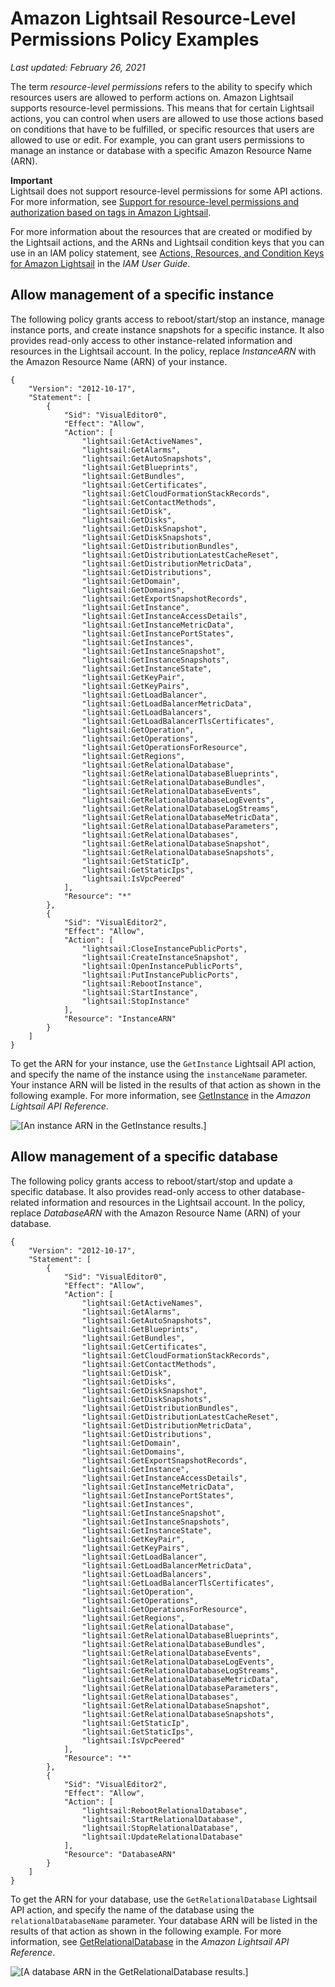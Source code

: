 # Amazon Lightsail Resource\-Level Permissions Policy Examples<a name="security_iam_resource-based-policy-examples"></a>

 *Last updated: February 26, 2021* 

The term *resource\-level permissions* refers to the ability to specify which resources users are allowed to perform actions on\. Amazon Lightsail supports resource\-level permissions\. This means that for certain Lightsail actions, you can control when users are allowed to use those actions based on conditions that have to be fulfilled, or specific resources that users are allowed to use or edit\. For example, you can grant users permissions to manage an instance or database with a specific Amazon Resource Name \(ARN\)\.

**Important**  
Lightsail does not support resource\-level permissions for some API actions\. For more information, see [Support for resource\-level permissions and authorization based on tags in Amazon Lightsail](resource-level-permissions-and-auth-based-on-tags-support.md)\.

For more information about the resources that are created or modified by the Lightsail actions, and the ARNs and Lightsail condition keys that you can use in an IAM policy statement, see [Actions, Resources, and Condition Keys for Amazon Lightsail](https://docs.aws.amazon.com/IAM/latest/UserGuide/list_amazonlightsail.html) in the *IAM User Guide*\.

## Allow management of a specific instance<a name="security_iam_resource-based-policy-examples-manage-specific-instance"></a>

The following policy grants access to reboot/start/stop an instance, manage instance ports, and create instance snapshots for a specific instance\. It also provides read\-only access to other instance\-related information and resources in the Lightsail account\. In the policy, replace *InstanceARN* with the Amazon Resource Name \(ARN\) of your instance\.

```
{
    "Version": "2012-10-17",
    "Statement": [
        {
            "Sid": "VisualEditor0",
            "Effect": "Allow",
            "Action": [
                "lightsail:GetActiveNames",
                "lightsail:GetAlarms",
                "lightsail:GetAutoSnapshots",
                "lightsail:GetBlueprints",
                "lightsail:GetBundles",
                "lightsail:GetCertificates",
                "lightsail:GetCloudFormationStackRecords",
                "lightsail:GetContactMethods",
                "lightsail:GetDisk",
                "lightsail:GetDisks",
                "lightsail:GetDiskSnapshot",
                "lightsail:GetDiskSnapshots",
                "lightsail:GetDistributionBundles",
                "lightsail:GetDistributionLatestCacheReset",
                "lightsail:GetDistributionMetricData",
                "lightsail:GetDistributions",
                "lightsail:GetDomain",
                "lightsail:GetDomains",
                "lightsail:GetExportSnapshotRecords",
                "lightsail:GetInstance",
                "lightsail:GetInstanceAccessDetails",
                "lightsail:GetInstanceMetricData",
                "lightsail:GetInstancePortStates",
                "lightsail:GetInstances",
                "lightsail:GetInstanceSnapshot",
                "lightsail:GetInstanceSnapshots",
                "lightsail:GetInstanceState",
                "lightsail:GetKeyPair",
                "lightsail:GetKeyPairs",
                "lightsail:GetLoadBalancer",
                "lightsail:GetLoadBalancerMetricData",
                "lightsail:GetLoadBalancers",
                "lightsail:GetLoadBalancerTlsCertificates",
                "lightsail:GetOperation",
                "lightsail:GetOperations",
                "lightsail:GetOperationsForResource",
                "lightsail:GetRegions",
                "lightsail:GetRelationalDatabase",
                "lightsail:GetRelationalDatabaseBlueprints",
                "lightsail:GetRelationalDatabaseBundles",
                "lightsail:GetRelationalDatabaseEvents",
                "lightsail:GetRelationalDatabaseLogEvents",
                "lightsail:GetRelationalDatabaseLogStreams",
                "lightsail:GetRelationalDatabaseMetricData",
                "lightsail:GetRelationalDatabaseParameters",
                "lightsail:GetRelationalDatabases",
                "lightsail:GetRelationalDatabaseSnapshot",
                "lightsail:GetRelationalDatabaseSnapshots",
                "lightsail:GetStaticIp",
                "lightsail:GetStaticIps",
                "lightsail:IsVpcPeered"
            ],
            "Resource": "*"
        },
        {
            "Sid": "VisualEditor2",
            "Effect": "Allow",
            "Action": [
                "lightsail:CloseInstancePublicPorts",
                "lightsail:CreateInstanceSnapshot",
                "lightsail:OpenInstancePublicPorts",
                "lightsail:PutInstancePublicPorts",
                "lightsail:RebootInstance",
                "lightsail:StartInstance",
                "lightsail:StopInstance"
            ],
            "Resource": "InstanceARN"
        }
    ]
}
```

To get the ARN for your instance, use the `GetInstance` Lightsail API action, and specify the name of the instance using the `instanceName` parameter\. Your instance ARN will be listed in the results of that action as shown in the following example\. For more information, see [GetInstance](https://docs.aws.amazon.com/lightsail/2016-11-28/api-reference/API_GetInstance.html) in the *Amazon Lightsail API Reference*\.

![\[An instance ARN in the GetInstance results.\]](https://d9yljz1nd5001.cloudfront.net/en_us/2c7274df55d082980824e6f5d4268a07/images/amazon-lightsail-instance-arn.png)

## Allow management of a specific database<a name="security_iam_resource-based-policy-examples-manage-specific-database"></a>

The following policy grants access to reboot/start/stop and update a specific database\. It also provides read\-only access to other database\-related information and resources in the Lightsail account\. In the policy, replace *DatabaseARN* with the Amazon Resource Name \(ARN\) of your database\.

```
{
    "Version": "2012-10-17",
    "Statement": [
        {
            "Sid": "VisualEditor0",
            "Effect": "Allow",
            "Action": [
                "lightsail:GetActiveNames",
                "lightsail:GetAlarms",
                "lightsail:GetAutoSnapshots",
                "lightsail:GetBlueprints",
                "lightsail:GetBundles",
                "lightsail:GetCertificates",
                "lightsail:GetCloudFormationStackRecords",
                "lightsail:GetContactMethods",
                "lightsail:GetDisk",
                "lightsail:GetDisks",
                "lightsail:GetDiskSnapshot",
                "lightsail:GetDiskSnapshots",
                "lightsail:GetDistributionBundles",
                "lightsail:GetDistributionLatestCacheReset",
                "lightsail:GetDistributionMetricData",
                "lightsail:GetDistributions",
                "lightsail:GetDomain",
                "lightsail:GetDomains",
                "lightsail:GetExportSnapshotRecords",
                "lightsail:GetInstance",
                "lightsail:GetInstanceAccessDetails",
                "lightsail:GetInstanceMetricData",
                "lightsail:GetInstancePortStates",
                "lightsail:GetInstances",
                "lightsail:GetInstanceSnapshot",
                "lightsail:GetInstanceSnapshots",
                "lightsail:GetInstanceState",
                "lightsail:GetKeyPair",
                "lightsail:GetKeyPairs",
                "lightsail:GetLoadBalancer",
                "lightsail:GetLoadBalancerMetricData",
                "lightsail:GetLoadBalancers",
                "lightsail:GetLoadBalancerTlsCertificates",
                "lightsail:GetOperation",
                "lightsail:GetOperations",
                "lightsail:GetOperationsForResource",
                "lightsail:GetRegions",
                "lightsail:GetRelationalDatabase",
                "lightsail:GetRelationalDatabaseBlueprints",
                "lightsail:GetRelationalDatabaseBundles",
                "lightsail:GetRelationalDatabaseEvents",
                "lightsail:GetRelationalDatabaseLogEvents",
                "lightsail:GetRelationalDatabaseLogStreams",
                "lightsail:GetRelationalDatabaseMetricData",
                "lightsail:GetRelationalDatabaseParameters",
                "lightsail:GetRelationalDatabases",
                "lightsail:GetRelationalDatabaseSnapshot",
                "lightsail:GetRelationalDatabaseSnapshots",
                "lightsail:GetStaticIp",
                "lightsail:GetStaticIps",
                "lightsail:IsVpcPeered"
            ],
            "Resource": "*"
        },
        {
            "Sid": "VisualEditor2",
            "Effect": "Allow",
            "Action": [
                "lightsail:RebootRelationalDatabase",
                "lightsail:StartRelationalDatabase",
                "lightsail:StopRelationalDatabase",
                "lightsail:UpdateRelationalDatabase"
            ],
            "Resource": "DatabaseARN"
        }
    ]
}
```

To get the ARN for your database, use the `GetRelationalDatabase` Lightsail API action, and specify the name of the database using the `relationalDatabaseName` parameter\. Your database ARN will be listed in the results of that action as shown in the following example\. For more information, see [GetRelationalDatabase](https://docs.aws.amazon.com/lightsail/2016-11-28/api-reference/API_GetRelationalDatabase.html) in the *Amazon Lightsail API Reference*\.

![\[A database ARN in the GetRelationalDatabase results.\]](https://d9yljz1nd5001.cloudfront.net/en_us/2c7274df55d082980824e6f5d4268a07/images/amazon-lightsail-database-arn.png)